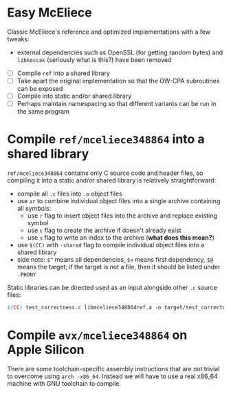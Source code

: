 # Easy McEliece
Classic McEliece's reference and optimized implementations with a few tweaks:
- external dependencies such as OpenSSL (for getting random bytes) and `libkeccak` (seriously what is this?) have been removed

- [ ] Compile `ref` into a shared library
- [ ] Take apart the original implementation so that the OW-CPA subroutines can be exposed
- [ ] Compile into static and/or shared library
- [ ] Perhaps maintain namespacing so that different variants can be run in the same program

# Compile `ref/mceliece348864` into a shared library
`ref/mceliece348864` contains only C source code and header files, so compiling it into a static and/or shared library is relatively straightforward:
- compile all `.c` files into `.o` object files
- use `ar` to combine individual object files into a single archive containing all symbols:
    - use `r` flag to insert object files into the archive and replace existing symbol
    - use `c` flag to create the archive if doesn't already exist
    - use `s` flag to write an index to the archive (**what does this mean?**)
- use `$(CC)` with `-shared` flag to compile individual object files into a shared library
- side note: `$^` means all dependencies, `$<` means first dependency, `$@` means the target; if the target is not a file, then it should be listed under `.PHONY`

Static libraries can be directed used as an input alongside other `.c` source files:

```Makefile
$(CC) test_correctness.c libmceliece348864ref.a -o target/test_correctness
```

# Compile `avx/mceliece348864` on Apple Silicon
There are some toolchain-specific assembly instructions that are not trivial to overcome using `arch -x86_64`. Instead we will have to use a real x86_64 machine with GNU toolchain to compile.

